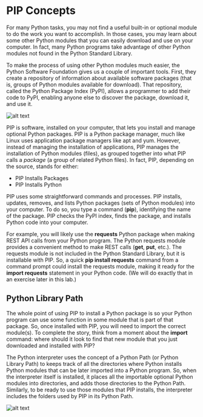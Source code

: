 # PIP Concepts

For many Python tasks, you may not find a useful built-in or optional module to do the work you want to accomplish. In those cases, you may learn about some other Python modules that you can easily download and use on your computer. In fact, many Python programs take advantage of other Python modules not found in the Python Standard Library.

To make the process of using other Python modules much easier, the Python Software Foundation gives us a couple of important tools. First, they create a repository of information about available software packages (that is, groups of Python modules available for download). That repository, called the Python Package Index (PyPI), allows a programmer to add their code to PyPI, enabling anyone else to discover the package, download it, and use it.

![alt text](/posts/files/02-pip-ve-02-home-lab-pip-virtual-environment/assets/images/desktop-2-03.png)

PIP is software, installed on your computer, that lets you install and manage optional Python packages. PIP is a Python package manager, much like Linux uses application package managers like apt and yum. However, instead of managing the installation of applications, PIP manages the installation of Python modules (files), as grouped together into what PIP calls a *package* (a group of related Python files). In fact, PIP, depending on the source, stands for either:

-   PIP Installs Packages
-   PIP Installs Python

PIP uses some straightforward commands and processes. PIP installs, updates, removes, and lists Python packages (sets of Python modules) into your computer. To do so, you type a command (**pip**), identifying the name of the package. PIP checks the PyPI index, finds the package, and installs Python code into your computer.

For example, you will likely use the **requests** Python package when making REST API calls from your Python program. The Python requests module provides a convenient method to make REST calls (**get**, **put**, etc.). The requests module is not included in the Python Standard Library, but it is installable with PIP. So, a quick **pip install requests** command from a command prompt could install the requests module, making it ready for the **import requests** statement in your Python code. (We will do exactly that in an exercise later in this lab.)

## Python Library Path

The whole point of using PIP to install a Python package is so your Python program can use some function in some module that is part of that package. So, once installed with PIP, you will need to import the correct module(s). To complete the story, think from a moment about the **import** command: where should it look to find that new module that you just downloaded and installed with PIP?

The Python interpreter uses the concept of a Python Path (or Python Library Path) to keeps track of all the directories where Python installs Python modules that can be later imported into a Python program. So, when the interpreter itself is installed, it places all the importable optional Python modules into directories, and adds those directories to the Python Path. Similarly, to be ready to use those modules that PIP installs, the interpreter includes the folders used by PIP in its Python Path.

![alt text](/posts/files/02-pip-ve-02-home-lab-pip-virtual-environment/assets/images/desktop-2-04.png)
